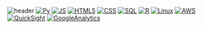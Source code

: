 
<!--
**lhy-tech/lhy-tech** is a ✨ _special_ ✨ repository because its `README.md` (this file) appears on your GitHub profile.

Here are some ideas to get you started:

- 🔭 I’m currently working on ...
- 🌱 I’m currently learning ...
- 👯 I’m looking to collaborate on ...
- 🤔 I’m looking for help with ...
- 💬 Ask me about ...
- 📫 How to reach me: ...
- 😄 Pronouns: ...
- ⚡ Fun fact: ...
-->

![header](https://capsule-render.vercel.app/api?type=Waving&color=auto&height=200&section=header&text=Hy's%20Data%20Space🎨&fontSize=50&fontColor=d6ace6)
[![Py](https://img.shields.io/badge/Python-F7DF1E?style=flat-square&logo=Python&logoColor=black)](github.com/lhy-tech)
[![JS](https://img.shields.io/badge/JavaScript-FFA07A?style=flat-square&logo=JavaScript&logoColor=black)](github.com/lhy-tech)
[![HTML5](https://img.shields.io/badge/HTML5-FFF5EE?style=flat-square&logo=JavaScript&logoColor=black)](github.com/lhy-tech)
[![CSS](https://img.shields.io/badge/CSS-FFFAFA?style=flat-square&logo=JavaScript&logoColor=black)](github.com/lhy-tech)
[![SQL](https://img.shields.io/badge/SQL-FFE4B5?style=flat-square&logo=MySQL&logoColor=black)](github.com/lhy-tech)
[![R](https://img.shields.io/badge/R-EEE8AA?style=flat-square&logo=R&logoColor=black)](github.com/lhy-tech)
[![Linux](https://img.shields.io/badge/Linux-90EE90?style=flat-square&logo=Linux&logoColor=black)](github.com/lhy-tech)
[![AWS](https://img.shields.io/badge/AWS-B0E0E6?style=flat-square&logo=AWS&logoColor=black)](github.com/lhy-tech)
[![QuickSight](https://img.shields.io/badge/QuickSight-FFEBCD?style=flat-square&logo=QuickSight&logoColor=black)](github.com/lhy-tech)
[![GoogleAnalytics](https://img.shields.io/badge/GoogleAnalytics-F0F8FF?style=flat-square&logo=GoogleAnalytics&logoColor=black)](github.com/lhy-tech)






 
